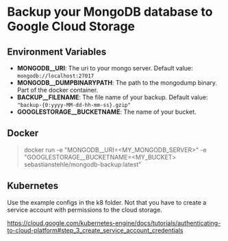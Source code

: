 # Backup your MongoDB database to Google Cloud Storage

## Environment Variables

* **MONGODB__URI**: The uri to your mongo server. Default value: `mongodb://localhost:27017`
* **MONGODB__DUMPBINARYPATH**: The path to the mongodump binary. Part of the docker container.
* **BACKUP__FILENAME**: The file name of your backup. Default value: `"backup-{0:yyyy-MM-dd-hh-mm-ss}.gzip"`
* **GOOGLESTORAGE__BUCKETNAME**: The name of your bucket.

## Docker

> docker run -e "MONGODB__URI=<MY_MONGODB_SERVER>" -e "GOOGLESTORAGE__BUCKETNAME=<MY_BUCKET> sebastianstehle/mongodb-backup:latest"

## Kubernetes

Use the example configs in the k8 folder. Not that you have to create a service account with permissions to the cloud storage.

https://cloud.google.com/kubernetes-engine/docs/tutorials/authenticating-to-cloud-platform#step_3_create_service_account_credentials